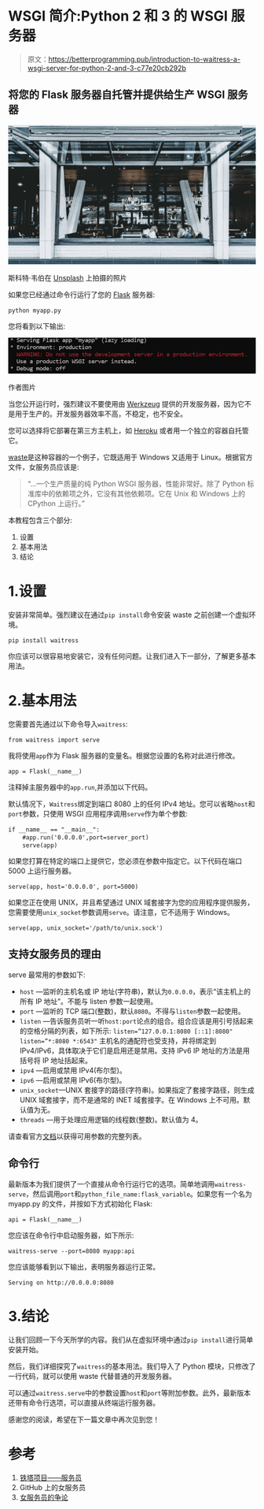 # WSGI 简介:Python 2 和 3 的 WSGI 服务器

> 原文：<https://betterprogramming.pub/introduction-to-waitress-a-wsgi-server-for-python-2-and-3-c77e20cb292b>

## 将您的 Flask 服务器自托管并提供给生产 WSGI 服务器

![](img/c984b9bbd95666d0aac128c2c6f6cfa0.png)

斯科特·韦伯在 [Unsplash](https://unsplash.com/s/photos/waitress?utm_source=unsplash&utm_medium=referral&utm_content=creditCopyText) 上拍摄的照片

如果您已经通过命令行运行了您的 [Flask](https://www.palletsprojects.com/p/flask/) 服务器:

```
python myapp.py
```

您将看到以下输出:

![](img/2a65a91781bcbccf700b7a4345c95c69.png)

作者图片

当您公开运行时，强烈建议不要使用由 [Werkzeug](https://www.palletsprojects.com/p/werkzeug/) 提供的开发服务器，因为它不是用于生产的。开发服务器效率不高，不稳定，也不安全。

您可以选择将它部署在第三方主机上，如 [Heroku](https://www.heroku.com/) 或者用一个独立的容器自托管它。

[waste](http://docs.pylonsproject.org/projects/waitress/en/stable/)是这种容器的一个例子，它既适用于 Windows 又适用于 Linux。根据官方文件，女服务员应该是:

> “…一个生产质量的纯 Python WSGI 服务器，性能非常好。除了 Python 标准库中的依赖项之外，它没有其他依赖项。它在 Unix 和 Windows 上的 CPython 上运行。”

本教程包含三个部分:

1.  设置
2.  基本用法
3.  结论

# 1.设置

安装非常简单。强烈建议在通过`pip install`命令安装 waste 之前创建一个虚拟环境。

```
pip install waitress
```

你应该可以很容易地安装它，没有任何问题。让我们进入下一部分，了解更多基本用法。

# 2.基本用法

您需要首先通过以下命令导入`waitress`:

```
from waitress import serve
```

我将使用`app`作为 Flask 服务器的变量名。根据您设置的名称对此进行修改。

```
app = Flask(__name__)
```

注释掉主服务器中的`app.run`,并添加以下代码。

默认情况下，`Waitress`绑定到端口 8080 上的任何 IPv4 地址。您可以省略`host`和`port`参数，只使用 WSGI 应用程序调用`serve`作为单个参数:

```
if __name__ == "__main__":
    #app.run('0.0.0.0',port=server_port)
    serve(app)
```

如果您打算在特定的端口上提供它，您必须在参数中指定它。以下代码在端口 5000 上运行服务器。

```
serve(app, host='0.0.0.0', port=5000)
```

如果您正在使用 UNIX，并且希望通过 UNIX 域套接字为您的应用程序提供服务，您需要使用`unix_socket`参数调用`serve`。请注意，它不适用于 Windows。

```
serve(app, unix_socket='/path/to/unix.sock')
```

## 支持女服务员的理由

serve 最常用的参数如下:

*   `host` —监听的主机名或 IP 地址(字符串)，默认为`0.0.0.0`，表示“该主机上的所有 IP 地址”。不能与 listen 参数一起使用。
*   `port` —监听的 TCP 端口(整数)，默认`8080`。不得与`listen`参数一起使用。
*   `listen` —告诉服务员听一听`host:port`论点的组合。组合应该是用引号括起来的空格分隔的列表，如下所示:
    `listen=”127.0.0.1:8080 [::1]:8080"`
    `listen=”*:8080 *:6543"` 主机名的通配符也受支持，并将绑定到 IPv4/IPv6，具体取决于它们是启用还是禁用。支持 IPv6 IP 地址的方法是用括号将 IP 地址括起来。
*   `ipv4` —启用或禁用 IPv4(布尔型)。
*   `ipv6` —启用或禁用 IPv6(布尔型)。
*   `unix_socket`—UNIX 套接字的路径(字符串)。如果指定了套接字路径，则生成 UNIX 域套接字，而不是通常的 INET 域套接字。在 Windows 上不可用。默认值为无。
*   `threads` —用于处理应用逻辑的线程数(整数)。默认值为 4。

请查看官方[文档](https://docs.pylonsproject.org/projects/waitress/en/latest/arguments.html#arguments)以获得可用参数的完整列表。

## 命令行

最新版本为我们提供了一个直接从命令行运行它的选项。简单地调用`waitress-serve`，然后调用`port`和`python_file_name:flask_variable`。如果您有一个名为 myapp.py 的文件，并按如下方式初始化 Flask:

```
api = Flask(__name__)
```

您应该在命令行中启动服务器，如下所示:

```
waitress-serve --port=8080 myapp:api
```

您应该能够看到以下输出，表明服务器运行正常。

```
Serving on http://0.0.0.0:8080
```

# 3.结论

让我们回顾一下今天所学的内容。我们从在虚拟环境中通过`pip install`进行简单安装开始。

然后，我们详细探究了`waitress`的基本用法。我们导入了 Python 模块，只修改了一行代码，就可以使用 waste 代替普通的开发服务器。

可以通过`waitress.serve`中的参数设置`host`和`port`等附加参数。此外，最新版本还带有命令行选项，可以直接从终端运行服务器。

感谢您的阅读，希望在下一篇文章中再次见到您！

# 参考

1.  [铁塔项目——服务员](https://docs.pylonsproject.org/projects/waitress/en/latest/)
2.  GitHub 上的女服务员
3.  [女服务员的争论](https://docs.pylonsproject.org/projects/waitress/en/latest/arguments.html#arguments)